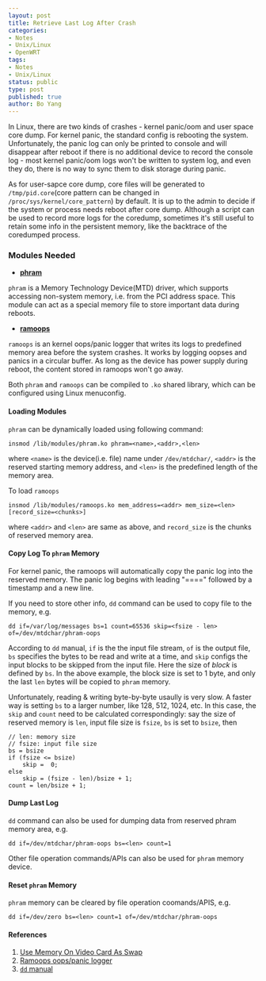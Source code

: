 ```yaml
---
layout: post
title: Retrieve Last Log After Crash
categories: 
- Notes
- Unix/Linux
- OpenWRT
tags:
- Notes
- Unix/Linux
status: public
type: post
published: true
author: Bo Yang
---
```


In Linux, there are two kinds of crashes - kernel panic/oom and user space core dump. For kernel panic, the standard config is rebooting the system. Unfortunately, the panic log can only be printed to console and will disappear after reboot if there is no additional device to record the console log - most kernel panic/oom logs won't be written to system log, and even they do, there is no way to sync them to disk storage during panic.

As for user-sapce core dump, core files will be generated to `/tmp/pid.core`(core pattern can be changed in `/proc/sys/kernel/core_pattern`) by default. It is up to the admin to decide if the system or process needs reboot after core dump. Although a script can be used to record more logs for the coredump, sometimes it's still useful to retain some info in the persistent memory, like the backtrace of the coredumped process.

### Modules Needed

- [**phram**](http://lxr.free-electrons.com/source/drivers/mtd/devices/phram.c)

`phram` is a Memory Technology Device(MTD) driver, which supports accessing non-system memory, i.e. from the PCI address space. This module can act as a special memory file to store important data during reboots.

- [**ramoops**](https://www.kernel.org/doc/Documentation/ramoops.txt)

`ramoops` is an kernel oops/panic logger that writes its logs to predefined memory area before the system crashes. It works by logging oopses and panics in a circular buffer. As long as the device has power supply during reboot, the content stored in ramoops won't go away.

Both `phram` and `ramoops` can be compiled to `.ko` shared library, which can be configured using Linux menuconfig. 

#### Loading Modules

`phram` can be dynamically loaded using following command:

    insmod /lib/modules/phram.ko phram=<name>,<addr>,<len>

where `<name>` is the device(i.e. file) name under `/dev/mtdchar/`, `<addr>` is the reserved starting memory address, and `<len>` is the predefined length of the memory area.

To load `ramoops`

    insmod /lib/modules/ramoops.ko mem_address=<addr> mem_size=<len> [record_size=<chunks>]

 where `<addr>` and `<len>` are same as above, and `record_size` is the chunks of reserved memory area.

#### Copy Log To `phram` Memory

For kernel panic, the ramoops will automatically copy the panic log into the reserved memory. The panic log begins with leading "====" followed by a timestamp and a new line.

If you need to store other info, `dd` command can be used to copy file to the memory, e.g.

    dd if=/var/log/messages bs=1 count=65536 skip=<fsize - len> of=/dev/mtdchar/phram-oops

According to `dd` manual, `if` is the the input file stream, `of` is the output file, `bs` specifies the bytes to be read and write at a time, and `skip` configs the input blocks to be skipped from the input file. Here the size of _block_ is defined by `bs`. In the above example, the block size is set to 1 byte, and only the last `len` bytes will be copied to `phram` memory.

Unfortunately, reading & writing byte-by-byte usaully is very slow. A faster way is setting `bs` to a larger number, like 128, 512, 1024, etc. In this case, the `skip` and `count` need to be calculated correspondingly: say the size of reserved memory is `len`, input file size is `fsize`, `bs` is set to `bsize`, then

    // len: memory size
    // fsize: input file size
    bs = bsize
    if (fsize <= bsize)
        skip =  0;
    else
        skip = (fsize - len)/bsize + 1;
    count = len/bsize + 1;

#### Dump Last Log

`dd` command can also be used for dumping data from reserved phram memory area, e.g.

    dd if=/dev/mtdchar/phram-oops bs=<len> count=1

Other file operation commands/APIs can also be used for `phram` memory device.

#### Reset `phram` Memory

`phram` memory can be cleared by file operation coomands/APIS, e.g.

    dd if=/dev/zero bs=<len> count=1 of=/dev/mtdchar/phram-oops

#### References

1. [Use Memory On Video Card As Swap](http://www.gentoo-wiki.info/TIP_Use_memory_on_video_card_as_swap)
2. [Ramoops oops/panic logger](https://www.kernel.org/doc/Documentation/ramoops.txt)
3. [`dd` manual](http://linux.die.net/man/1/dd)

